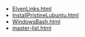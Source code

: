 * [ElvenLinks.html](ElvenLinks.html)
* [InstallPristineLubuntu.html](InstallPristineLubuntu.html)
* [WindowsBash.html](WindowsBash.html)
* [master-list.html](master-list.html)